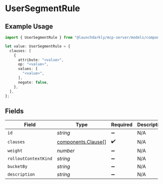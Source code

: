 # UserSegmentRule

## Example Usage

```typescript
import { UserSegmentRule } from "@launchdarkly/mcp-server/models/components";

let value: UserSegmentRule = {
  clauses: [
    {
      attribute: "<value>",
      op: "<value>",
      values: [
        "<value>",
      ],
      negate: false,
    },
  ],
};
```

## Fields

| Field                                                    | Type                                                     | Required                                                 | Description                                              |
| -------------------------------------------------------- | -------------------------------------------------------- | -------------------------------------------------------- | -------------------------------------------------------- |
| `id`                                                     | *string*                                                 | :heavy_minus_sign:                                       | N/A                                                      |
| `clauses`                                                | [components.Clause](../../models/components/clause.md)[] | :heavy_check_mark:                                       | N/A                                                      |
| `weight`                                                 | *number*                                                 | :heavy_minus_sign:                                       | N/A                                                      |
| `rolloutContextKind`                                     | *string*                                                 | :heavy_minus_sign:                                       | N/A                                                      |
| `bucketBy`                                               | *string*                                                 | :heavy_minus_sign:                                       | N/A                                                      |
| `description`                                            | *string*                                                 | :heavy_minus_sign:                                       | N/A                                                      |
